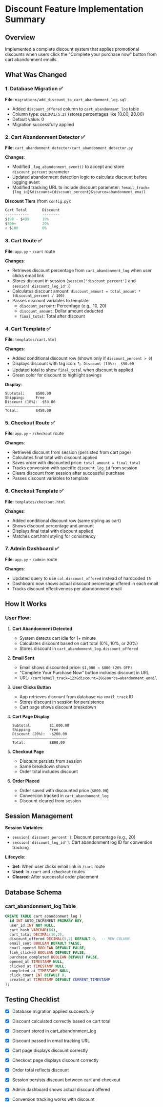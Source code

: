 # Discount Feature Implementation Summary

## Overview
Implemented a complete discount system that applies promotional discounts when users click the "Complete your purchase now" button from cart abandonment emails.

## What Was Changed

### 1. Database Migration ✅
**File**: `migrations/add_discount_to_cart_abandonment_log.sql`
- Added `discount_offered` column to `cart_abandonment_log` table
- Column type: `DECIMAL(5,2)` (stores percentages like 10.00, 20.00)
- Default value: 0
- Migration successfully applied

### 2. Cart Abandonment Detector ✅
**File**: `cart_abandonment_detector/cart_abandonment_detector.py`

**Changes**:
- Modified `_log_abandonment_event()` to accept and store `discount_percent` parameter
- Updated abandonment detection logic to calculate discount before logging event
- Modified tracking URL to include discount parameter: `?email_track={log_id}&discount={discount_percent}&source=abandonment_email`

**Discount Tiers** (from `config.py`):
```python
Cart Total       Discount
-----------      --------
$100 - $499      10%
$500+            20%
< $100           0%
```

### 3. Cart Route ✅
**File**: `app.py` - `/cart` route

**Changes**:
- Retrieves discount percentage from `cart_abandonment_log` when user clicks email link
- Stores discount in session (`session['discount_percent']` and `session['discount_log_id']`)
- Calculates discount amount: `discount_amount = total_amount * (discount_percent / 100)`
- Passes discount variables to template:
  - `discount_percent`: Percentage (e.g., 10, 20)
  - `discount_amount`: Dollar amount deducted
  - `final_total`: Total after discount

### 4. Cart Template ✅
**File**: `templates/cart.html`

**Changes**:
- Added conditional discount row (shown only if `discount_percent > 0`)
- Displays discount with tag icon: `🏷️ Discount (10%): -$50.00`
- Updated total to show `final_total` when discount is applied
- Green color for discount to highlight savings

**Display**:
```
Subtotal:     $500.00
Shipping:     Free
Discount (10%): -$50.00
─────────────────────
Total:        $450.00
```

### 5. Checkout Route ✅
**File**: `app.py` - `/checkout` route

**Changes**:
- Retrieves discount from session (persisted from cart page)
- Calculates final total with discount applied
- Saves order with discounted price: `total_amount = final_total`
- Tracks conversion with specific `discount_log_id` from session
- Clears discount from session after successful purchase
- Passes discount variables to template

### 6. Checkout Template ✅
**File**: `templates/checkout.html`

**Changes**:
- Added conditional discount row (same styling as cart)
- Shows discount percentage and amount
- Displays final total with discount applied
- Matches cart.html styling for consistency

### 7. Admin Dashboard ✅
**File**: `app.py` - `/admin` route

**Changes**:
- Updated query to use `cal.discount_offered` instead of hardcoded `15`
- Dashboard now shows actual discount percentage offered in each email
- Tracks discount effectiveness per abandonment email

## How It Works

### User Flow:
1. **Cart Abandonment Detected**
   - System detects cart idle for 1+ minute
   - Calculates discount based on cart total (0%, 10%, or 20%)
   - Stores discount in `cart_abandonment_log.discount_offered`

2. **Email Sent**
   - Email shows discounted price: `$1,000 → $800 (20% OFF)`
   - "Complete Your Purchase Now" button includes discount in URL
   - URL: `/cart?email_track=123&discount=20&source=abandonment_email`

3. **User Clicks Button**
   - App retrieves discount from database via `email_track` ID
   - Stores discount in session for persistence
   - Cart page shows discount breakdown

4. **Cart Page Display**
   ```
   Subtotal:        $1,000.00
   Shipping:        Free
   Discount (20%):  -$200.00
   ─────────────────────────
   Total:           $800.00
   ```

5. **Checkout Page**
   - Discount persists from session
   - Same breakdown shown
   - Order total includes discount

6. **Order Placed**
   - Order saved with discounted price (`$800.00`)
   - Conversion tracked in `cart_abandonment_log`
   - Discount cleared from session

## Session Management

**Session Variables**:
- `session['discount_percent']`: Discount percentage (e.g., 20)
- `session['discount_log_id']`: Cart abandonment log ID for conversion tracking

**Lifecycle**:
- **Set**: When user clicks email link in `/cart` route
- **Used**: In `/cart` and `/checkout` routes
- **Cleared**: After successful order placement

## Database Schema

### cart_abandonment_log Table
```sql
CREATE TABLE cart_abandonment_log (
  id INT AUTO_INCREMENT PRIMARY KEY,
  user_id INT NOT NULL,
  cart_hash VARCHAR(64),
  cart_total DECIMAL(10,2),
  discount_offered DECIMAL(5,2) DEFAULT 0,  -- NEW COLUMN
  email_sent BOOLEAN DEFAULT FALSE,
  email_opened BOOLEAN DEFAULT FALSE,
  link_clicked BOOLEAN DEFAULT FALSE,
  purchase_completed BOOLEAN DEFAULT FALSE,
  opened_at TIMESTAMP NULL,
  clicked_at TIMESTAMP NULL,
  completed_at TIMESTAMP NULL,
  click_count INT DEFAULT 0,
  created_at TIMESTAMP DEFAULT CURRENT_TIMESTAMP
);
```

## Testing Checklist

- [x] Database migration applied successfully
- [x] Discount calculated correctly based on cart total
- [x] Discount stored in cart_abandonment_log
- [x] Discount passed in email tracking URL
- [x] Cart page displays discount correctly
- [x] Checkout page displays discount correctly
- [x] Order total reflects discount
- [x] Session persists discount between cart and checkout
- [x] Admin dashboard shows actual discount offered
- [x] Conversion tracking works with discount



